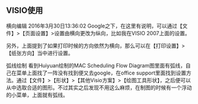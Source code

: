 
## VISIO使用

横向编辑
2016年3月30日13:36:02
Google之下，在这里有说明，可以通过【文件】>【页面设置】>设置由横向更改为纵向，比如我在VISIO 2007上面的设置。


另外，上面提到了如果打印时候的方向依然为横向，那么可以在【打印设置】>【纸张方向】当中进行设置。


弧线绘制
看到Huiyuan绘制的MAC Scheduling Flow Diagram图里面有弧线，自己在菜单上面找了一阵没有找到便又去google，在office support里面找到设置方法。通过【文件】>【形状】>【其他Visio方案】>【绘图工具形状】，之后便可以从中选取合适的图形。不过其实之后发现不用这么麻烦，在制图的时候有一个浮动的小菜单，上面就有弧线。
